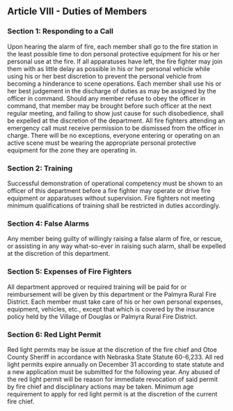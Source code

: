 ## Article VIII - Duties of Members

### Section 1: Responding to a Call

Upon hearing the alarm of fire, each member shall go to the fire station in the least possible time to don personal protective equipment for his or her personal use at the fire. If all apparatuses have left, the fire fighter may join them with as little delay as possible in his or her personal vehicle while using his or her best discretion to prevent the personal vehicle from becoming a hinderance to scene operations. Each member shall use his or her best judgement in the discharge of duties as may be assigned by the officer in command. Should any member refuse to obey the officer in command, that member may be brought before such officer at the next regular meeting, and failing to show just cause for such disobedience, shall be expelled at the discretion of the department. All fire fighters attending an emergency call must receive permission to be dismissed from the officer in charge. There will be no exceptions, everyone entering or operating on an active scene must be wearing the appropriate personal protective equipment for the zone they are operating in.

### Section 2: Training

Successful demonstration of operational competency must be shown to an officer of this department before a fire fighter may operate or drive fire equipment or apparatuses without supervision. Fire fighters not meeting minimum qualifications of training shall be restricted in duties accordingly.

### Section 4: False Alarms

Any member being guilty of willingly raising a false alarm of fire, or rescue, or assisting in any way what-so-ever in raising such alarm, shall be expelled at the discretion of this department.

### Section 5: Expenses of Fire Fighters

All department approved or required training will be paid for or reimbursement will be given by this department or the Palmyra Rural Fire District. Each member must take care of his or her own personal expenses, equipment, vehicles, etc., except that which is covered by the insurance policy held by the Village of Douglas or Palmyra Rural Fire District.

### Section 6: Red Light Permit

Red light permits may be issue at the discretion of the fire chief and Otoe County Sheriff in accordance with Nebraska State Statute 60-6,233. All red light permits expire annually on December 31 according to state statute and a new application must be submitted for the following year. Any abused of the red light permit will be reason for immediate revocation of said permit by fire chief and disciplinary actions may be taken. Minimum age requirement to apply for red light permit is at the discretion of the current fire chief.